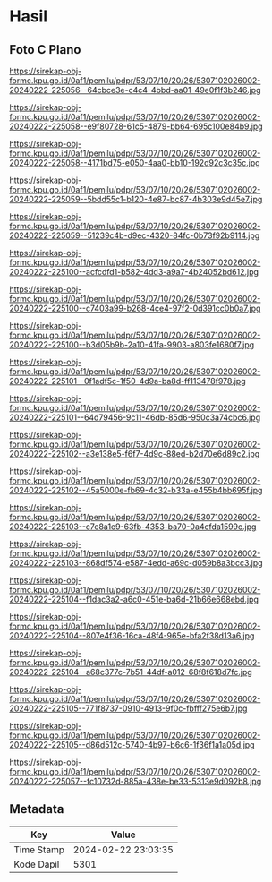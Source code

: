 # Hasil

## Foto C Plano

https://sirekap-obj-formc.kpu.go.id/0af1/pemilu/pdpr/53/07/10/20/26/5307102026002-20240222-225056--64cbce3e-c4c4-4bbd-aa01-49e0f1f3b246.jpg

https://sirekap-obj-formc.kpu.go.id/0af1/pemilu/pdpr/53/07/10/20/26/5307102026002-20240222-225058--e9f80728-61c5-4879-bb64-695c100e84b9.jpg

https://sirekap-obj-formc.kpu.go.id/0af1/pemilu/pdpr/53/07/10/20/26/5307102026002-20240222-225058--4171bd75-e050-4aa0-bb10-192d92c3c35c.jpg

https://sirekap-obj-formc.kpu.go.id/0af1/pemilu/pdpr/53/07/10/20/26/5307102026002-20240222-225059--5bdd55c1-b120-4e87-bc87-4b303e9d45e7.jpg

https://sirekap-obj-formc.kpu.go.id/0af1/pemilu/pdpr/53/07/10/20/26/5307102026002-20240222-225059--51239c4b-d9ec-4320-84fc-0b73f92b9114.jpg

https://sirekap-obj-formc.kpu.go.id/0af1/pemilu/pdpr/53/07/10/20/26/5307102026002-20240222-225100--acfcdfd1-b582-4dd3-a9a7-4b24052bd612.jpg

https://sirekap-obj-formc.kpu.go.id/0af1/pemilu/pdpr/53/07/10/20/26/5307102026002-20240222-225100--c7403a99-b268-4ce4-97f2-0d391cc0b0a7.jpg

https://sirekap-obj-formc.kpu.go.id/0af1/pemilu/pdpr/53/07/10/20/26/5307102026002-20240222-225100--b3d05b9b-2a10-41fa-9903-a803fe1680f7.jpg

https://sirekap-obj-formc.kpu.go.id/0af1/pemilu/pdpr/53/07/10/20/26/5307102026002-20240222-225101--0f1adf5c-1f50-4d9a-ba8d-ff113478f978.jpg

https://sirekap-obj-formc.kpu.go.id/0af1/pemilu/pdpr/53/07/10/20/26/5307102026002-20240222-225101--64d79456-9c11-46db-85d6-950c3a74cbc6.jpg

https://sirekap-obj-formc.kpu.go.id/0af1/pemilu/pdpr/53/07/10/20/26/5307102026002-20240222-225102--a3e138e5-f6f7-4d9c-88ed-b2d70e6d89c2.jpg

https://sirekap-obj-formc.kpu.go.id/0af1/pemilu/pdpr/53/07/10/20/26/5307102026002-20240222-225102--45a5000e-fb69-4c32-b33a-e455b4bb695f.jpg

https://sirekap-obj-formc.kpu.go.id/0af1/pemilu/pdpr/53/07/10/20/26/5307102026002-20240222-225103--c7e8a1e9-63fb-4353-ba70-0a4cfda1599c.jpg

https://sirekap-obj-formc.kpu.go.id/0af1/pemilu/pdpr/53/07/10/20/26/5307102026002-20240222-225103--868df574-e587-4edd-a69c-d059b8a3bcc3.jpg

https://sirekap-obj-formc.kpu.go.id/0af1/pemilu/pdpr/53/07/10/20/26/5307102026002-20240222-225104--f1dac3a2-a6c0-451e-ba6d-21b66e668ebd.jpg

https://sirekap-obj-formc.kpu.go.id/0af1/pemilu/pdpr/53/07/10/20/26/5307102026002-20240222-225104--807e4f36-16ca-48f4-965e-bfa2f38d13a6.jpg

https://sirekap-obj-formc.kpu.go.id/0af1/pemilu/pdpr/53/07/10/20/26/5307102026002-20240222-225104--a68c377c-7b51-44df-a012-68f8f618d7fc.jpg

https://sirekap-obj-formc.kpu.go.id/0af1/pemilu/pdpr/53/07/10/20/26/5307102026002-20240222-225105--771f8737-0910-4913-9f0c-fbfff275e6b7.jpg

https://sirekap-obj-formc.kpu.go.id/0af1/pemilu/pdpr/53/07/10/20/26/5307102026002-20240222-225105--d86d512c-5740-4b97-b6c6-1f36f1a1a05d.jpg

https://sirekap-obj-formc.kpu.go.id/0af1/pemilu/pdpr/53/07/10/20/26/5307102026002-20240222-225057--fc10732d-885a-438e-be33-5313e9d092b8.jpg


## Metadata

| Key        | Value               |
| ---------- | ------------------- |
| Time Stamp | 2024-02-22 23:03:35 |
| Kode Dapil | 5301                |



